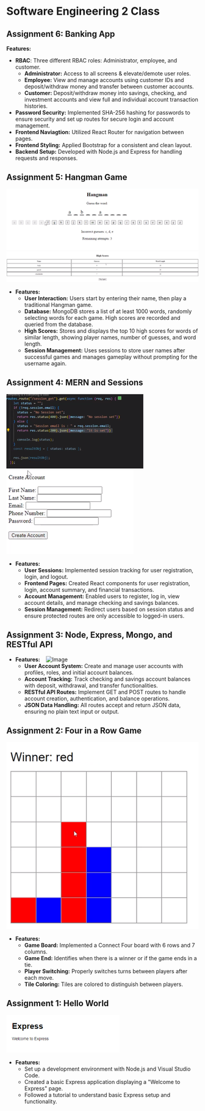 # Software Engineering 2 Class

## Assignment 6: Banking App

**Features:**
- **RBAC**: Three different RBAC roles: Administrator, employee, and customer.
  - **Administrator:** Access to all screens & elevate/demote user roles.
  - **Employee:** View and manage accounts using customer IDs and deposit/withdraw money and transfer between customer accounts.
  - **Customer:** Deposit/withdraw money into savings, checking, and investment accounts and view full and individual account transaction histories.
- **Password Security:** Implemented SHA-256 hashing for passwords to ensure security and set up routes for secure login and account management.
- **Frontend Naviagtion:** Utilized React Router for navigation between pages.
- **Frontend Styling:** Applied Bootstrap for a consistent and clean layout.
- **Backend Setup:** Developed with Node.js and Express for handling requests and responses.


## Assignment 5: Hangman Game

<img src="https://github.com/Bradon-Barfuss/Software-Engineering-2/blob/main/Pictures/hangman_game.png">
<img src="https://github.com/Bradon-Barfuss/Software-Engineering-2/blob/main/Pictures/hangman_highscore.png">

- **Features:**
  - **User Interaction:** Users start by entering their name, then play a traditional Hangman game.
  - **Database:** MongoDB stores a list of at least 1000 words, randomly selecting words for each game. High scores are recorded and queried from the database.
  - **High Scores:** Stores and displays the top 10 high scores for words of similar length, showing player names, number of guesses, and word length.
  - **Session Management:** Uses sessions to store user names after successful games and manages gameplay without prompting for the username again.


## Assignment 4: MERN and Sessions

<img src="https://github.com/Bradon-Barfuss/Software-Engineering-2/blob/main/Pictures/mern_session_picture.png">
<img src="https://github.com/Bradon-Barfuss/Software-Engineering-2/blob/main/Pictures/mern_session_reg_picture.png">

- **Features:**
  - **User Sessions:** Implemented session tracking for user registration, login, and logout.
  - **Frontend Pages:** Created React components for user registration, login, account summary, and financial transactions.
  - **Account Management:** Enabled users to register, log in, view account details, and manage checking and savings balances.
  - **Session Management:** Redirect users based on session status and ensure protected routes are only accessible to logged-in users.



## Assignment 3: Node, Express, Mongo, and RESTful API

<img src="" alt="Image" align="right" width="400">

- **Features:**
  - **User Account System:** Create and manage user accounts with profiles, roles, and initial account balances.
  - **Account Tracking:** Track checking and savings account balances with deposit, withdrawal, and transfer functionalities.
  - **RESTful API Routes:** Implement GET and POST routes to handle account creation, authentication, and balance operations.
  - **JSON Data Handling:** All routes accept and return JSON data, ensuring no plain text input or output.



## Assignment 2: Four in a Row Game

<img src="https://github.com/Bradon-Barfuss/Software-Engineering-2/blob/main/Pictures/connectFourPicture.png">

- **Features:**
  - **Game Board:** Implemented a Connect Four board with 6 rows and 7 columns.
  - **Game End:** Identifies when there is a winner or if the game ends in a tie.
  - **Player Switching:** Properly switches turns between players after each move.
  - **Tile Coloring:** Tiles are colored to distinguish between players.

## Assignment 1: Hello World

<img src="https://github.com/Bradon-Barfuss/Software-Engineering-2/blob/main/Pictures/helloworldpicture.png?raw=true">

- **Features:**
  - Set up a development environment with Node.js and Visual Studio Code.
  - Created a basic Express application displaying a "Welcome to Express" page.
  - Followed a tutorial to understand basic Express setup and functionality.
